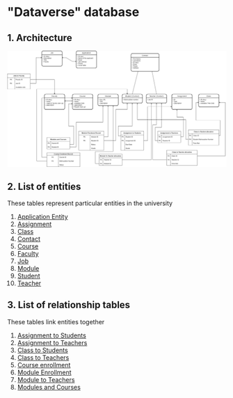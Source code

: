 # "Dataverse" database

## 1. Architecture

![ARCHITECTURE DIAGRAM](./DATABASE_ARCHITECTURE.png)
## 2. List of entities

These tables represent particular entities in the university

1. [Application Entity](./application.md)
2. [Assignment](./assignment.md)
3. [Class](./class.md)
4. [Contact](./contact.md)
5. [Course](./course.md)
6. [Faculty](./faculty.md)
7. [Job](./job.md)
8. [Module](./module.md)
9. [Student](./student.md)
10. [Teacher](./teacher.md)

## 3. List of relationship tables

These tables link entities together

1. [Assignment to Students](./assignment_to_students.md)
2. [Assignment to Teachers](./assignment_to_teachers.md)
3. [Class to Students](./class_to_student.md)
4. [Class to Teachers](./class_to_teacher.md)
5. [Course enrollment](./course_enrolment.md)
6. [Module Enrollment](./module_enrollment.md)
7. [Module to Teachers](./module_to_teacher.md)
8. [Modules and Courses](./modules_and_courses.md)